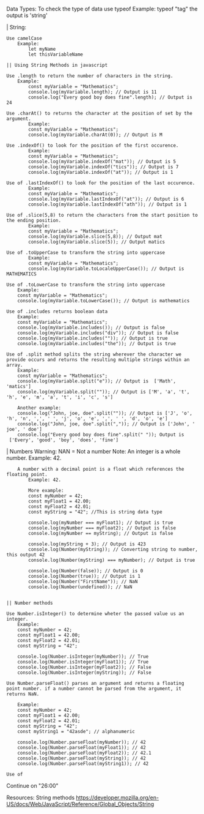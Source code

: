 Data Types:
    To check the type of data use typeof
        Example:
            typeof "tag"
            the output is 'string'

| String:


    Use camelCase
        Example:
            let myName
            let thisVariableName

    || Using String Methods in javascript

    Use .length to return the number of characters in the string.
        Example:
            const myVariable = "Mathematics";
            console.log(myVariable.length); // Output is 11
            console.log("Every good boy does fine".length); // Output is 24
    
    Use .charAt() to returns the character at the position of set by the argument.
            Example:
            const myVariable = "Mathematics";
            console.log(myVariable.charAt(0)); // Output is M

    Use .indexOf() to look for the position of the first occurence.
            Example:
            const myVariable = "Mathematics";
            console.log(myVariable.indexOf("mat")); // Output is 5
            console.log(myVariable.indexOf("tics")); // Output is 7
            console.log(myVariable.indexOf("at")); // Output is 1
    
    Use of .lastIndexOf() to look for the position of the last occurence.
            Example:
            const myVariable = "Mathematics";
            console.log(myVariable.lastIndexOf("at")); // Output is 6
            console.log(myVariable.lastIndexOf("ath")); // Output is 1

    Use of .slice(5,8) to return the characters from the start position to the ending position.
            Example:
            const myVariable = "Mathematics";
            console.log(myVariable.slice(5,8)); // Output mat
            console.log(myVariable.slice(5)); // Output matics

    Use of .toUpperCase to transform the string into uppercase
            Example:
            const myVariable = "Mathematics";
            console.log(myVariable.toLocaleUpperCase()); // Output is MATHEMATICS
    
    Use of .toLowerCase to transform the string into uppercase
        Example:
        const myVariable = "Mathematics";
        console.log(myVariable.toLowerCase()); // Output is mathematics

    Use of .includes returns boolean data
        Example:
        const myVariable = "Mathematics";
        console.log(myVariable.includes()); // Output is false
        console.log(myVariable.includes("div")); // Output is false
        console.log(myVariable.includes("")); // Output is true
        console.log(myVariable.includes("the")); // Output is true

    Use of .split method splits the string wherever the character we provide occurs and returns the resulting multiple strings within an array.
        Example:
        const myVariable = "Mathematics";
        console.log(myVariable.split("e")); // Output is  ['Math', 'matics']
        console.log(myVariable.split("")); // Output is ['M', 'a', 't', 'h', 'e', 'm', 'a', 't', 'i', 'c', 's']

        Another example:
        console.log("John, joe, doe".split("")); // Output is ['J', 'o', 'h', 'n', ',', ' ', 'j', 'o', 'e', ',', ' ', 'd', 'o', 'e']
        console.log("John, joe, doe".split(",")); // Output is ['John', ' joe', ' doe']
        console.log("Every good boy does fine".split(" ")); Output is  ['Every', 'good', 'boy', 'does', 'fine']


| Numbers
    Warning:
        NAN = Not a number
    Note:
        An integer is a whole number.
            Example: 42.

        A number with a decimal point is a float which references the floating point.
            Example: 42.

            More example:
            const myNumber = 42;
            const myFloat1 = 42.00;
            const myFloat2 = 42.01;
            const myString = "42"; //This is string data type

            console.log(myNumber === myFloat1); // Output is true
            console.log(myNumber === myFloat2); // Output is false
            console.log(myNumber == myString); // Output is false

            console.log(myString + 3); // Output is 423
            console.log(Number(myString)); // Converting string to number, this output 42
            console.log(Number(myString) === myNumber); // Output is true

            console.log(Number(false)); // Output is 0
            console.log(Number(true)); // Output is 1
            console.log(Number("FirstName")); // NaN
            console.log(Number(undefined)); // NaN


    || Number methods
    
    Use Number.isInteger() to determine wheter the passed value us an integer.
        Example:
        const myNumber = 42;
        const myFloat1 = 42.00;
        const myFloat2 = 42.01;
        const myString = "42";

        console.log(Number.isInteger(myNumber)); // True
        console.log(Number.isInteger(myFloat1)); // True
        console.log(Number.isInteger(myFloat2)); // False
        console.log(Number.isInteger(myString)); // False

    Use Number.parseFloat() parses an argument and returns a floating point number. if a number cannot be parsed from the argument, it returns NaN.

        Example:
        const myNumber = 42;
        const myFloat1 = 42.00;
        const myFloat2 = 42.01;
        const myString = "42";
        const myString1 = "42asde"; // alphanumeric

        console.log(Number.parseFloat(myNumber)); // 42
        console.log(Number.parseFloat(myFloat1)); // 42
        console.log(Number.parseFloat(myFloat2)); // 42.1
        console.log(Number.parseFloat(myString)); // 42
        console.log(Number.parseFloat(myString1)); // 42

    Use of 

Continue on "26:00"

Resources:
    String methods
        https://developer.mozilla.org/en-US/docs/Web/JavaScript/Reference/Global_Objects/String